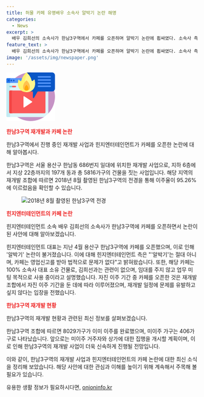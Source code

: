 ```yaml
---
title: 허물 카페 유명배우 소속사 알박기 논란 해명
categories:
  - News
excerpt: >
  배우 김희선의 소속사가 한남3구역에서 카페를 오픈하며 알박기 논란에 휩싸였다. 소속사 측은 이를 부인하고, 카페가 재개발에 방해가 되지 않으며 김희선과는 무관하다고 주장했다. 한남3구역은 재개발이 진행 중이며, 이른바 알박기 논란의 주요 장소로 떠올랐다. 현재 이주율은 95.26%로, 미이주 거주자와 상가에 대한 집행이 다음달부터 계획되어 있다.
feature_text: >
  배우 김희선의 소속사가 한남3구역에서 카페를 오픈하며 알박기 논란에 휩싸였다. 소속사 측은 이를 부인하고, 카페가 재개발에 방해가 되지 않으며 김희선과는 무관하다고 주장했다. 한남3구역은 재개발이 진행 중이며, 이른바 알박기 논란의 주요 장소로 떠올랐다. 현재 이주율은 95.26%로, 미이주 거주자와 상가에 대한 집행이 다음달부터 계획되어 있다.
image: '/assets/img/newspaper.png'
---
```


<p><img src="/assets/img/news.png" alt="rentncar 속보" /></p>

<p><b><span style="color: #ee2323;">한남3구역 재개발과 카페 논란</span></b></p>

<p data-ke-size="size16">한남3구역에서 진행 중인 재개발 사업과 힌지엔터테인먼트가 카페를 오픈한 논란에 대해 알아봅시다.</p>

<p>한남3구역은 서울 용산구 한남동 686번지 일대에 위치한 재개발 사업으로, 지하 6층에서 지상 22층까지의 197개 동과 총 5816가구의 건물을 짓는 사업입니다. 해당 지역의 재개발 조합에 따르면 2018년 8월 촬영된 한남3구역의 전경을 통해 이주율이 95.26%에 이르렀음을 확인할 수 있습니다.</p>

<figure class="image">
  <img src="https://storage.googleapis.com/today-photo/2018-hannam-area.jpg" alt="2018년 8월 촬영된 한남3구역 전경">
</figure>

<p><b><span style="color: #ee2323;">힌지엔터테인먼트의 카페 논란</span></b></p>

<p data-ke-size="size16">힌지엔터테인먼트 소속 배우 김희선의 소속사가 한남3구역에 카페를 오픈하면서 논란이 된 사안에 대해 알아보겠습니다.</p>

<p>힌지엔터테인먼트 대표는 지난 4월 용산구 한남3구역에 카페를 오픈했으며, 이로 인해 '알박기' 논란이 불거졌습니다. 이에 대해 힌지엔터테인먼트 측은 "'알박기'는 절대 아니며, 카페는 영업신고를 받아 법적으로 문제가 없다"고 밝혀왔습니다. 또한, 해당 카페는 100% 소속사 대표 소유 건물로, 김희선과는 관련이 없으며, 임대를 주지 않고 업무 미팅 목적으로 사용 중이라고 설명했습니다. 자진 이주 기간 중 카페를 오픈한 것은 재개발 조합에서 자진 이주 기간을 둔 데에 따라 이루어졌으며, 재개발 일정에 문제를 유발하고 싶지 않다는 입장을 전했습니다.</p>

<p><b><span style="color: #ee2323;">한남3구역 재개발 현황</span></b></p>

<p data-ke-size="size16">한남3구역의 재개발 현황과 관련된 최신 정보를 살펴보겠습니다.</p>

<p>한남3구역 조합에 따르면 8029가구가 이미 이주를 완료했으며, 미이주 가구는 406가구로 나타났습니다. 앞으로는 미이주 거주자와 상가에 대한 집행을 개시할 계획이며, 이로 인해 한남3구역의 재개발 사업이 더욱 신속하게 진행될 전망입니다.</p>

<p>이와 같이, 한남3구역의 재개발 사업과 힌지엔터테인먼트의 카페 논란에 대한 최신 소식을 정리해 보았습니다. 해당 사안에 대한 관심과 이해를 높이기 위해 계속해서 주목해 볼 필요가 있습니다.</p>
유용한 생활 정보가 필요하시다면, <a href="https://onioninfo.kr" rel="dofollow">onioninfo.kr</a>



